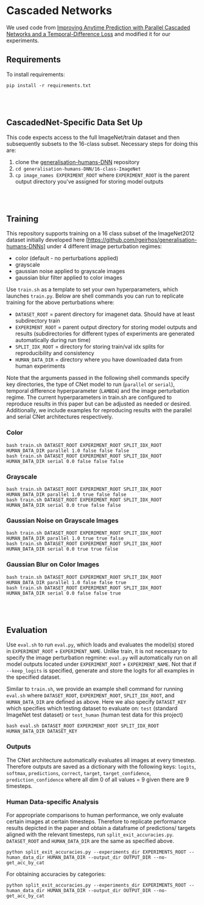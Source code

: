 # Cascaded Networks

We used code from [Improving Anytime Prediction with Parallel Cascaded Networks and a Temporal-Difference Loss](https://arxiv.org/abs/2102.09808) and modified it for our experiments. 

## Requirements

To install requirements:

```
pip install -r requirements.txt
```
<br/><br/>
## CascadedNet-Specific Data Set Up
This code expects access to the full ImageNet/train dataset and then subsequently subsets to the 16-class subset. Necessary steps for doing this are:
1. clone the [generalisation-humans-DNN](https://github.com/rgeirhos/generalisation-humans-DNNs) repository
2. `cd generalisation-humans-DNN/16-class-ImageNet`
3. `cp image_names EXPERIMENT_ROOT` where `EXPERIMENT_ROOT` is the parent output directory you've assigned for storing model outputs

<br/><br/>

## Training
This repository supports training on a 16 class subset of the ImageNet2012 dataset initially developed here [https://github.com/rgeirhos/generalisation-humans-DNNs] under 4 different image perturbation regimes:
* color (default - no perturbations applied)
* grayscale 
* gaussian noise applied to grayscale images
* gaussian blur filter applied to color images


Use `train.sh` as a template to set your own hyperparameters, which launches `train.py`.
Below are shell commands you can run to replicate training for the above perturbations where:
* `DATASET_ROOT` = parent directory for imagenet data. Should have at least subdirectory train
* `EXPERIMENT_ROOT` = parent output directory for storing model outputs and results (subdirectories for different types of experiments are generated automatically during run time)
* `SPLIT_IDX_ROOT` = directory for storing train/val idx splits for reproducibility and consistency
* `HUMAN_DATA_DIR` = directory where you have downloaded data from human experiments

Note that the arguments passed in the following shell commands specify key directories, the type of CNet model to run (`parallel` or `serial`), temporal difference hyperparameter (`LAMBDA`) and the image perturbation regime. The current hyperparameters in train.sh are configured to reproduce results in this paper but can be adjusted as needed or desired. Additionally, we include examples for reproducing results with the parallel and serial CNet architectures respectively.

### Color
```
bash train.sh DATASET_ROOT EXPERIMENT_ROOT SPLIT_IDX_ROOT HUMAN_DATA_DIR parallel 1.0 false false false
bash train.sh DATASET_ROOT EXPERIMENT_ROOT SPLIT_IDX_ROOT HUMAN_DATA_DIR serial 0.0 false false false
```

### Grayscale
```
bash train.sh DATASET_ROOT EXPERIMENT_ROOT SPLIT_IDX_ROOT HUMAN_DATA_DIR parallel 1.0 true false false
bash train.sh DATASET_ROOT EXPERIMENT_ROOT SPLIT_IDX_ROOT HUMAN_DATA_DIR serial 0.0 true false false
```

### Gaussian Noise on Grayscale Images
```
bash train.sh DATASET_ROOT EXPERIMENT_ROOT SPLIT_IDX_ROOT HUMAN_DATA_DIR parallel 1.0 true true false
bash train.sh DATASET_ROOT EXPERIMENT_ROOT SPLIT_IDX_ROOT HUMAN_DATA_DIR serial 0.0 true true false
```

### Gaussian Blur on Color Images
```
bash train.sh DATASET_ROOT EXPERIMENT_ROOT SPLIT_IDX_ROOT HUMAN_DATA_DIR parallel 1.0 false false true
bash train.sh DATASET_ROOT EXPERIMENT_ROOT SPLIT_IDX_ROOT HUMAN_DATA_DIR serial 0.0 false false true
```

<br/><br/>
## Evaluation
Use `eval.sh` to run `eval.py`, which loads and evaluates the model(s) stored in `EXPERIMENT_ROOT` + `EXPERIMENT_NAME`. Unlike train, it is not necessary to specify the image perturbation regmine: `eval.py` will automatically run on all model outputs located under `EXPERIMENT_ROOT` + `EXPERIMENT_NAME`. Not that if `--keep_logits` is specified, generate and store the logits for all examples in the specified dataset. 

Similar to `train.sh`, we provide an example shell command for running `eval.sh` where `DATASET_ROOT`, `EXPERIMENT_ROOT`, `SPLIT_IDX_ROOT`, and `HUMAN_DATA_DIR` are defined as above. Here we also specify `DATASET_KEY` which specifies which testing dataset to evaluate on: `test` (standard ImageNet test dataset) or `test_human` (human test data for this project)

```
bash eval.sh DATASET_ROOT EXPERIMENT_ROOT SPLIT_IDX_ROOT HUMAN_DATA_DIR DATASET_KEY
```
### Outputs
The CNet architecture automatically evaluates all images at every timestep. Therefore outputs are saved as a dictionary with the following keys: `logits`, `softmax`, `predictions`, `correct`, `target`, `target_confidence`, `prediction_confidence` where all dim 0 of all values = 9 given there are 9 timesteps. 

### Human Data-specific Analysis
For appropriate comparisons to human performance, we only evaluate certain images at certain timesteps. Therefore to replicate performance results depicted in the paper and obtain a dataframe of predictions/ targets aligned with the relevant timesteps, run `split_exit_accuracies.py`. `DATASET_ROOT` and `HUMAN_DATA_DIR` are the same as specified above.

```
python split_exit_accuracies.py --experiments_dir EXPERIMENTS_ROOT --human_data_dir HUMAN_DATA_DIR --output_dir OUTPUT_DIR --no-get_acc_by_cat
```
For obtaining accuracies by categories:
```
python split_exit_accuracies.py --experiments_dir EXPERIMENTS_ROOT --human_data_dir HUMAN_DATA_DIR --output_dir OUTPUT_DIR --no-get_acc_by_cat
```


